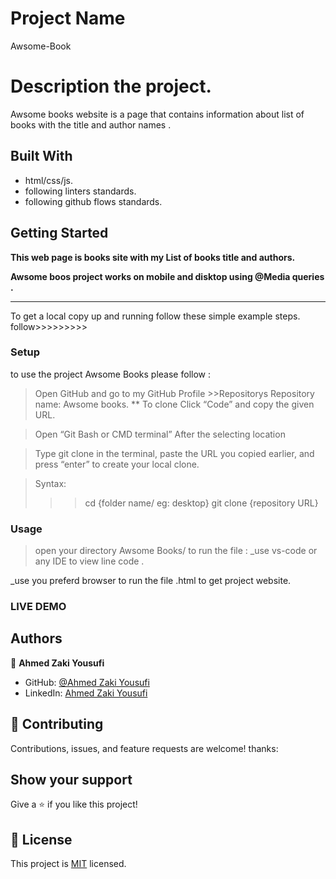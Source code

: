 # Project Name

 Awsome-Book

# Description the project.

Awsome books website is a page that contains information about list of books with the title and author names .

## Built With

- html/css/js.
- following linters standards.
- following github flows standards.

## Getting Started

**This web page is books site with my List of books title and authors.**

**Awsome boos project  works on mobile and disktop using @Media queries .**
****************************************************
To get a local copy up and running follow these simple example steps.
follow>>>>>>>>>
### Setup
to use the project Awsome Books please follow :
 >Open GitHub and go to my GitHub Profile >>Repositorys
 Repository name: Awsome books.
 ** To clone
 >Click “Code” and copy the given URL.

 >Open “Git Bash or CMD terminal” After the selecting location

 >Type git clone in the terminal, paste the URL you copied earlier, and press “enter” to create your local clone.

 >Syntax:
  >>> cd {folder name/ eg: desktop} 
  >>> git clone {repository URL}

### Usage

>open your directory Awsome Books/
to run the file :
_use vs-code or any IDE  to view line code .

_use you preferd browser to run the file .html to get project website.

### LIVE DEMO

## Authors

👤 **Ahmed Zaki Yousufi**
- GitHub: [@Ahmed Zaki Yousufi](https://github.com/zakiyousufi)
- LinkedIn: [Ahmed Zaki Yousufi](https://www.linkedin.com/in/ahmadzaki-yousufi-055214217/)

## 🤝 Contributing

Contributions, issues, and feature requests are welcome!
thanks:

## Show your support

Give a ⭐️ if you like this project!

## 📝 License

This project is [MIT](./MIT.md) licensed.